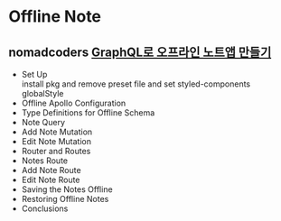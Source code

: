 # Offline Note

## nomadcoders [GraphQL로 오프라인 노트앱 만들기](https://academy.nomadcoders.co/courses/enrolled/424003)

- Set Up <br/>
  install pkg and remove preset file and set styled-components globalStyle
- Offline Apollo Configuration
- Type Definitions for Offline Schema
- Note Query
- Add Note Mutation
- Edit Note Mutation
- Router and Routes
- Notes Route
- Add Note Route
- Edit Note Route
- Saving the Notes Offline
- Restoring Offline Notes
- Conclusions
